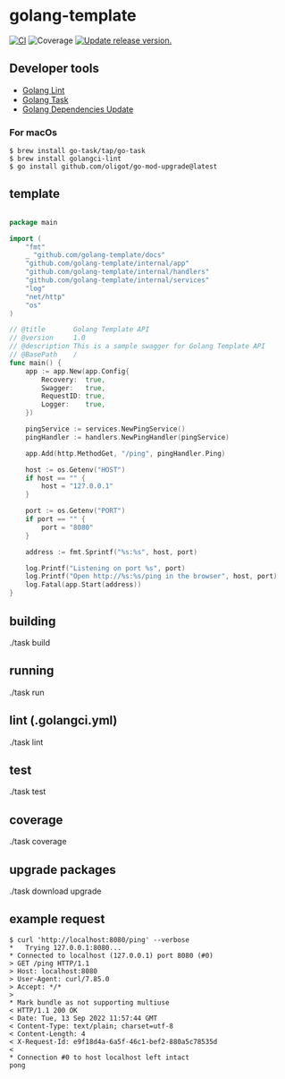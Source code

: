 # golang-template
[![CI](https://github.com/tj-actions/coverage-badge-go/workflows/CI/badge.svg)](https://github.com/tj-actions/coverage-badge-go/actions?query=workflow%3ACI)
![Coverage](https://img.shields.io/badge/Coverage-100.0%25-brightgreen)
[![Update release version.](https://github.com/tj-actions/coverage-badge-go/workflows/Update%20release%20version./badge.svg)](https://github.com/tj-actions/coverage-badge-go/actions?query=workflow%3A%22Update+release+version.%22)

## Developer tools
- [Golang Lint](https://golangci-lint.run/)
- [Golang Task](https://taskfile.dev/)
- [Golang Dependencies Update](https://github.com/oligot/go-mod-upgrade)

### For macOs
```shell
$ brew install go-task/tap/go-task
$ brew install golangci-lint
$ go install github.com/oligot/go-mod-upgrade@latest
```

## template
```go

package main

import (
    "fmt"
    _ "github.com/golang-template/docs"
    "github.com/golang-template/internal/app"
    "github.com/golang-template/internal/handlers"
    "github.com/golang-template/internal/services"
    "log"
    "net/http"
    "os"
)

// @title       Golang Template API
// @version     1.0
// @description This is a sample swagger for Golang Template API
// @BasePath    /
func main() {
    app := app.New(app.Config{
        Recovery:  true,
        Swagger:   true,
        RequestID: true,
        Logger:    true,
    })

    pingService := services.NewPingService()
    pingHandler := handlers.NewPingHandler(pingService)

    app.Add(http.MethodGet, "/ping", pingHandler.Ping)

    host := os.Getenv("HOST")
    if host == "" {
        host = "127.0.0.1"
    }

    port := os.Getenv("PORT")
    if port == "" {
        port = "8080"
    }

    address := fmt.Sprintf("%s:%s", host, port)

    log.Printf("Listening on port %s", port)
    log.Printf("Open http://%s:%s/ping in the browser", host, port)
    log.Fatal(app.Start(address))
}
```

## building

./task build

## running

./task run

## lint (.golangci.yml)

./task lint

## test

./task test

## coverage

./task coverage

## upgrade packages

./task download upgrade

## example request
```text
$ curl 'http://localhost:8080/ping' --verbose
*   Trying 127.0.0.1:8080...
* Connected to localhost (127.0.0.1) port 8080 (#0)
> GET /ping HTTP/1.1
> Host: localhost:8080
> User-Agent: curl/7.85.0
> Accept: */*
>
* Mark bundle as not supporting multiuse
< HTTP/1.1 200 OK
< Date: Tue, 13 Sep 2022 11:57:44 GMT
< Content-Type: text/plain; charset=utf-8
< Content-Length: 4
< X-Request-Id: e9f18d4a-6a5f-46c1-bef2-880a5c78535d
<
* Connection #0 to host localhost left intact
pong
```
